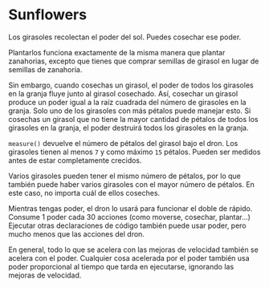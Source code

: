 # Sunflowers
Los girasoles recolectan el poder del sol. Puedes cosechar ese poder.

Plantarlos funciona exactamente de la misma manera que plantar zanahorias, excepto que tienes que comprar semillas de girasol en lugar de semillas de zanahoria.

Sin embargo, cuando cosechas un girasol, el poder de todos los girasoles en la granja fluye junto al girasol cosechado.
Así, cosechar un girasol produce un poder igual a la raíz cuadrada del número de girasoles en la granja.
Solo uno de los girasoles con más pétalos puede manejar esto.
Si cosechas un girasol que no tiene la mayor cantidad de pétalos de todos los girasoles en la granja, el poder destruirá todos los girasoles en la granja.

`measure()` devuelve el número de pétalos del girasol bajo el dron.
Los girasoles tienen al menos `7` y como máximo `15` pétalos.
Pueden ser medidos antes de estar completamente crecidos.

Varios girasoles pueden tener el mismo número de pétalos, por lo que también puede haber varios girasoles con el mayor número de pétalos. En este caso, no importa cuál de ellos coseches.

Mientras tengas poder, el dron lo usará para funcionar el doble de rápido.
Consume 1 poder cada 30 acciones (como moverse, cosechar, plantar...)
Ejecutar otras declaraciones de código también puede usar poder, pero mucho menos que las acciones del dron.

En general, todo lo que se acelera con las mejoras de velocidad también se acelera con el poder.
Cualquier cosa acelerada por el poder también usa poder proporcional al tiempo que tarda en ejecutarse, ignorando las mejoras de velocidad.
